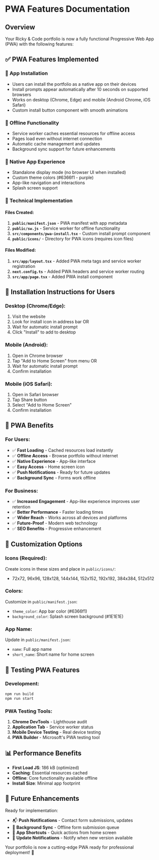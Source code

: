 # PWA Features Documentation

## Overview
Your Ricky & Code portfolio is now a fully functional Progressive Web App (PWA) with the following features:

## ✅ PWA Features Implemented

### 📱 **App Installation**
- Users can install the portfolio as a native app on their devices
- Install prompts appear automatically after 10 seconds on supported browsers
- Works on desktop (Chrome, Edge) and mobile (Android Chrome, iOS Safari)
- Custom install button component with smooth animations

### 🔄 **Offline Functionality**
- Service worker caches essential resources for offline access
- Pages load even without internet connection
- Automatic cache management and updates
- Background sync support for future enhancements

### 🎨 **Native App Experience**
- Standalone display mode (no browser UI when installed)
- Custom theme colors (#6366f1 - purple)
- App-like navigation and interactions
- Splash screen support

### 🔧 **Technical Implementation**

#### Files Created:
1. **`public/manifest.json`** - PWA manifest with app metadata
2. **`public/sw.js`** - Service worker for offline functionality
3. **`src/components/pwa-install.tsx`** - Custom install prompt component
4. **`public/icons/`** - Directory for PWA icons (requires icon files)

#### Files Modified:
1. **`src/app/layout.tsx`** - Added PWA meta tags and service worker registration
2. **`next.config.ts`** - Added PWA headers and service worker routing
3. **`src/app/page.tsx`** - Added PWA install component

## 📱 Installation Instructions for Users

### **Desktop (Chrome/Edge):**
1. Visit the website
2. Look for install icon in address bar OR
3. Wait for automatic install prompt
4. Click "Install" to add to desktop

### **Mobile (Android):**
1. Open in Chrome browser
2. Tap "Add to Home Screen" from menu OR
3. Wait for automatic install prompt
4. Confirm installation

### **Mobile (iOS Safari):**
1. Open in Safari browser
2. Tap Share button
3. Select "Add to Home Screen"
4. Confirm installation

## 🎯 PWA Benefits

### **For Users:**
- ✅ **Fast Loading** - Cached resources load instantly
- ✅ **Offline Access** - Browse portfolio without internet
- ✅ **Native Experience** - App-like interface
- ✅ **Easy Access** - Home screen icon
- ✅ **Push Notifications** - Ready for future updates
- ✅ **Background Sync** - Forms work offline

### **For Business:**
- ✅ **Increased Engagement** - App-like experience improves user retention
- ✅ **Better Performance** - Faster loading times
- ✅ **Wider Reach** - Works across all devices and platforms
- ✅ **Future-Proof** - Modern web technology
- ✅ **SEO Benefits** - Progressive enhancement

## 🔧 Customization Options

### **Icons (Required):**
Create icons in these sizes and place in `public/icons/`:
- 72x72, 96x96, 128x128, 144x144, 152x152, 192x192, 384x384, 512x512

### **Colors:**
Customize in `public/manifest.json`:
- `theme_color`: App bar color (#6366f1)
- `background_color`: Splash screen background (#1E1E1E)

### **App Name:**
Update in `public/manifest.json`:
- `name`: Full app name
- `short_name`: Short name for home screen

## 🚀 Testing PWA Features

### **Development:**
```bash
npm run build
npm run start
```

### **PWA Testing Tools:**
1. **Chrome DevTools** - Lighthouse audit
2. **Application Tab** - Service worker status
3. **Mobile Device Testing** - Real device testing
4. **PWA Builder** - Microsoft's PWA testing tool

## 📊 Performance Benefits

- **First Load JS**: 186 kB (optimized)
- **Caching**: Essential resources cached
- **Offline**: Core functionality available offline
- **Install Size**: Minimal app footprint

## 🔄 Future Enhancements

Ready for implementation:
- 📬 **Push Notifications** - Contact form submissions, updates
- 🔄 **Background Sync** - Offline form submission queue
- 📱 **App Shortcuts** - Quick actions from home screen
- 🔔 **Update Notifications** - Notify when new version available

Your portfolio is now a cutting-edge PWA ready for professional deployment! 🚀
